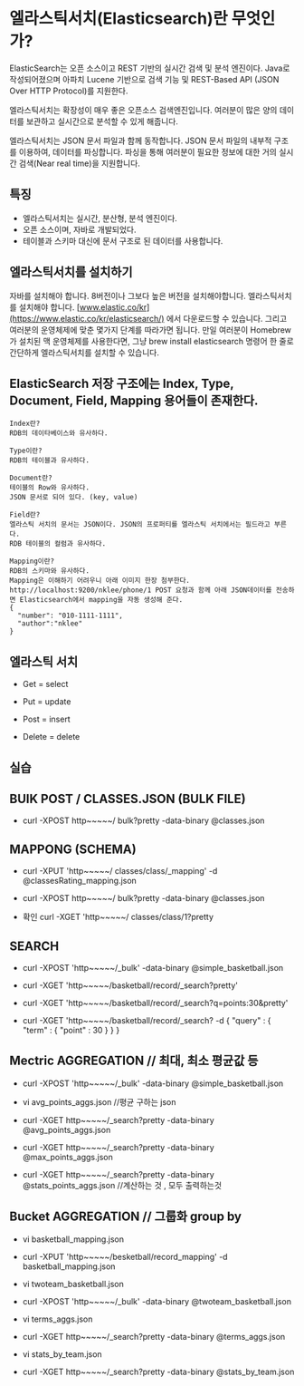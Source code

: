 # 엘라스틱서치(Elasticsearch)란 무엇인가?

ElasticSearch는 오픈 소스이고 REST 기반의 실시간 검색 및 분석 엔진이다.
Java로 작성되어졌으며 아파치 Lucene 기반으로 검색 기능 및 REST-Based API (JSON Over HTTP Protocol)를 지원한다.

엘라스틱서치는 확장성이 매우 좋은 오픈소스 검색엔진입니다. 여러분이 많은 양의 데이터를 보관하고 실시간으로 분석할 수 있게 해줍니다.

엘라스틱서치는 JSON 문서 파일과 함께 동작합니다. JSON 문서 파일의 내부적 구조를 이용하여, 데이터를 파싱합니다. 파싱을 통해 여러분이 필요한 정보에 대한 거의 실시간 검색(Near real time)을 지원합니다.

## 특징
- 엘라스틱서치는 실시간, 분산형, 분석 엔진이다.
- 오픈 소스이며, 자바로 개발되었다.
- 테이블과 스키마 대신에 문서 구조로 된 데이터를 사용합니다.


## 엘라스틱서치를 설치하기

자바를 설치해야 합니다. 8버전이나 그보다 높은 버전을 설치해야합니다.
엘라스틱서치를 설치해야 합니다. [www.elastic.co/kr](https://www.elastic.co/kr/elasticsearch/) 에서 다운로드할 수 있습니다. 
그리고 여러분의 운영체제에 맞춘 몇가지 단계를 따라가면 됩니다. 
만일 여러분이 Homebrew가 설치된 맥 운영체제를 사용한다면, 
그냥 brew install elasticsearch 명령어 한 줄로 간단하게 엘라스틱서치를 설치할 수 있습니다.


## ElasticSearch 저장 구조에는 Index, Type, Document, Field, Mapping 용어들이 존재한다.

```
Index란?
RDB의 데이타베이스와 유사하다.
 
Type이란?
RDB의 테이블과 유사하다.
 
Document란?
테이블의 Row와 유사하다.
JSON 문서로 되어 있다. (key, value)
 
Field란?
엘라스틱 서치의 문서는 JSON이다. JSON의 프로퍼티를 엘라스틱 서치에서는 필드라고 부른다.
RDB 테이블의 컬럼과 유사하다.
 
Mapping이란?
RDB의 스키마와 유사하다.
Mapping은 이해하기 어려우니 아래 이미지 한장 첨부한다.
http://localhost:9200/nklee/phone/1 POST 요청과 함께 아래 JSON데이터를 전송하면 Elasticsearch에서 mapping을 자동 생성해 준다.
{
  "number": "010-1111-1111",
  "author":"nklee"
}

```

## 엘라스틱 서치
- Get = select

- Put = update

- Post = insert

- Delete = delete


## 실습

## BUIK POST / CLASSES.JSON (BULK FILE)

- curl -XPOST http~~~~~/ bulk?pretty -data-binary @classes.json

## MAPPONG (SCHEMA)

- curl -XPUT 'http~~~~~/ classes/class/_mapping' -d @classesRating_mapping.json

- curl -XPOST http~~~~~/ bulk?pretty -data-binary @classes.json

- 확인 curl -XGET 'http~~~~~/ classes/class/1?pretty


## SEARCH

- curl -XPOST 'http~~~~~/_bulk' -data-binary @simple_basketball.json

- curl -XGET 'http~~~~~/basketball/record/_search?pretty'

- curl -XGET 'http~~~~~/basketball/record/_search?q=points:30&pretty'

- curl -XGET 'http~~~~~/basketball/record/_search? -d
{
  "query" : {
    "term" : { "point" : 30 }
  }
}

## Mectric AGGREGATION // 최대, 최소 평균값 등

- curl -XPOST 'http~~~~~/_bulk' -data-binary @simple_basketball.json

- vi avg_points_aggs.json //평균 구하는 json

- curl -XGET http~~~~~/_search?pretty -data-binary @avg_points_aggs.json

- curl -XGET http~~~~~/_search?pretty -data-binary @max_points_aggs.json

- curl -XGET http~~~~~/_search?pretty -data-binary @stats_points_aggs.json //계산하는 것 , 모두 출력하는것

## Bucket AGGREGATION // 그룹화 group by

- vi basketball_mapping.json

- curl -XPUT 'http~~~~~/besketball/record_mapping' -d basketball_mapping.json

- vi twoteam_basketball.json

- curl -XPOST 'http~~~~~/_bulk' -data-binary @twoteam_basketball.json

- vi terms_aggs.json

- curl -XGET http~~~~~/_search?pretty -data-binary @terms_aggs.json

- vi stats_by_team.json

- curl -XGET http~~~~~/_search?pretty -data-binary @stats_by_team.json

